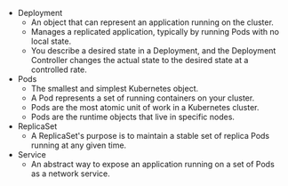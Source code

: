 
* Deployment
    * An object that can represent an application running on the cluster.
    * Manages a replicated application, typically by running Pods with no local state.
    * You describe a desired state in a Deployment, and the Deployment Controller changes the actual state to the desired state at a controlled rate. 
* Pods
    * The smallest and simplest Kubernetes object.
    * A Pod represents a set of running containers on your cluster.
    * Pods are the most atomic unit of work in a Kubernetes cluster.
    * Pods are the runtime objects that live in specific nodes.
* ReplicaSet
    * A ReplicaSet's purpose is to maintain a stable set of replica Pods running at any given time.
* Service
    * An abstract way to expose an application running on a set of Pods as a network service.
